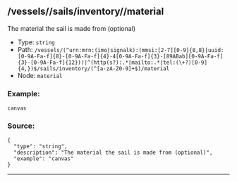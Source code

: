 ## /vessels/<RegExp>/sails/inventory/<RegExp>/material

The material the sail is made from (optional)

* Type: `string`
* Path: `/vessels/(^urn:mrn:(imo|signalk):(mmsi:[2-7][0-9]{8,8}|uuid:[0-9A-Fa-f]{8}-[0-9A-Fa-f]{4}-4[0-9A-Fa-f]{3}-[89ABab][0-9A-Fa-f]{3}-[0-9A-Fa-f]{12}))|^(http(s?):.*|mailto:.*|tel:(\+?)[0-9]{4,})$/sails/inventory/(^[a-zA-Z0-9]+$)/material`
* Node: `material`

### Example:
```
canvas
```

### Source:
```
{
  "type": "string",
  "description": "The material the sail is made from (optional)",
  "example": "canvas"
}
```

---
